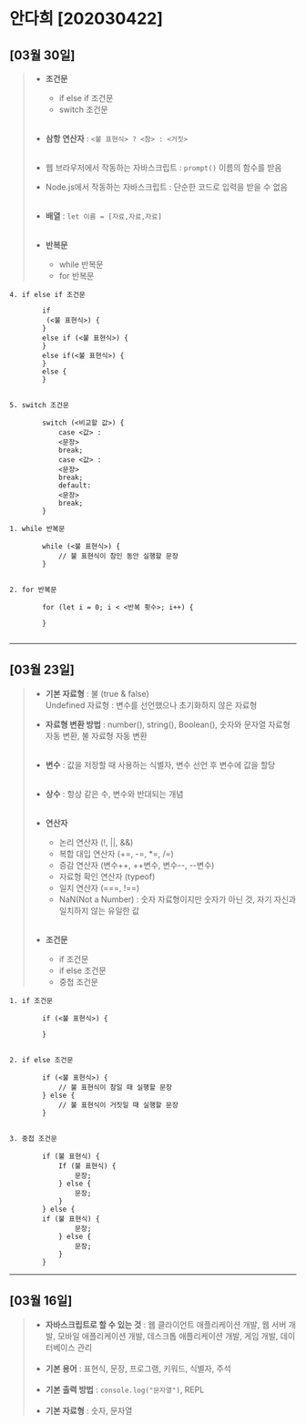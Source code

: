 # 안다희 [202030422]
## [03월 30일]
> * **조건문**
>   * if else if 조건문
>   * switch 조건문<br><br>
>
> * **삼항 연산자** : `<불 표현식> ? <참> : <거짓>`<br><br>
>
> * 웹 브라우저에서 작동하는 자바스크립트 : `prompt()` 이름의 함수를 받음
> * Node.js에서 작동하는 자바스크립트 : 단순한 코드로 입력을 받을 수 없음<br><br>
>
> * **배열** : `let 이름 = [자료,자료,자료]`<br><br>
>
> * **반복문**
>   * while 반복문
>   * for 반복문

```
4. if else if 조건문

        if
         (<불 표현식>) {
        } 
        else if (<불 표현식>) {
        } 
        else if(<불 표현식>) {
        } 
        else {
        }


5. switch 조건문

        switch (<비교할 값>) {
        	case <값> :
        	<문장>
        	break;
        	case <값> : 
        	<문장>
        	break;
        	default:
        	<문장>
        	break;
        }
```

```
1. while 반복문

        while (<불 표현식>) {
        	// 불 표현식이 참인 동안 실행할 문장
        }


2. for 반복문

        for (let i = 0; i < <반복 횟수>; i++) {

        }


```
---
## [03월 23일]
> * **기본 자료형** : 불 (true & false)  
> Undefined 자료형 : 변수를 선언했으나 초기화하지 않은 자료형
> * **자료형 변환 방법** : number(), string(), Boolean(), 숫자와 문자열 자료형 자동 변환, 불 자료형 자동 변환<br><br>
>
> * **변수** : 값을 저장할 때 사용하는 식별자, 변수 선언 후 변수에 값을 할당<br><br>
>
> * **상수** : 항상 같은 수, 변수와 반대되는 개념<br><br>
>
> * **연산자**
>   * 논리 연산자 (!, ||, &&)
>   * 복합 대입 연산자 (+=, -=, *=, /=)
>   * 증감 연산자 (변수++, ++변수, 변수--, --변수)
>   * 자료형 확인 연산자 (typeof)
>   * 일치 연산자 (===, !==)
>   * NaN(Not a Number) : 숫자 자료형이지만 숫자가 아닌 것, 자기 자신과 일치하지 않는 유일한 값<br><br>
>
> * **조건문**
>   * if 조건문
>   * if else 조건문
>   * 중첩 조건문

```
1. if 조건문

        if (<불 표현식>) {

        }


2. if else 조건문

        if (<불 표현식>) {
            // 불 표현식이 참일 때 실행할 문장
        } else {
            // 불 표현식이 거짓일 때 실행할 문장
        }


3. 중첩 조건문

        if (불 표현식) {
        	If (불 표현식) {
        		문장;
        	} else {
        		문장;
        	}
        } else {
        if (불 표현식) {
        		문장;
        	} else {
        		문장;
        	}
        }

```
---
## [03월 16일]
> * **자바스크립트로 할 수 있는 것** : 웹 클라이언트 애플리케이션 개발, 웹 서버 개발, 모바일 애플리케이션 개발, 데스크톱 애플리케이션 개발, 게임 개발, 데이터베이스 관리<br><br>
> * **기본 용어** : 표현식, 문장, 프로그램, 키워드, 식별자, 주석<br><br>
> * **기본 출력 방법** : `console.log("문자열")`, REPL<br><br>
> * **기본 자료형** : 숫자, 문자열
